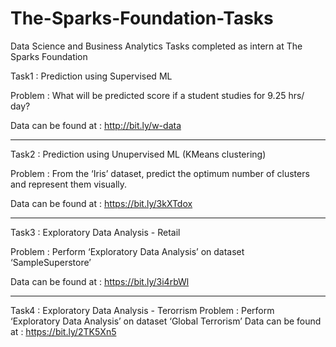 # The-Sparks-Foundation-Tasks
 Data Science and Business Analytics Tasks completed as intern at The Sparks Foundation

Task1 : Prediction using Supervised ML

Problem : What will be predicted score if a student studies for 9.25 hrs/ day?

Data can be found at : http://bit.ly/w-data

-----

Task2 : Prediction using Unupervised ML (KMeans clustering)

Problem : From the ‘Iris’ dataset, predict the optimum number of clusters and represent them visually. 

Data can be found at : https://bit.ly/3kXTdox

-----

Task3 : Exploratory Data Analysis - Retail

Problem : Perform ‘Exploratory Data Analysis’ on dataset ‘SampleSuperstore’

Data can be found at : https://bit.ly/3i4rbWl

-----

Task4 : Exploratory Data Analysis - Terorrism
Problem : Perform ‘Exploratory Data Analysis’ on dataset ‘Global Terrorism’ 
Data can be found at : https://bit.ly/2TK5Xn5
